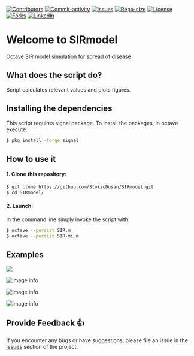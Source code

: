 [![Contributors][contributors-shield]][contributors-url]
[![Commit-activity][commit-activity-shield]][commit-activity-url]
[![Issues][issues-shield]][issues-url]
[![Repo-size][repo-size-shield]][repo-size-url]
[![License][license-shield]][license-url]  
[![Forks][forks-shield]][forks-url]
[![LinkedIn][linkedin-shield]][linkedin-url]

# Welcome to SIRmodel
Octave SIR model simulation for spread of disease

## What does the script do?
Script calculates relevant values and plots figures.

## Installing the dependencies
This script requires signal package. To install the packages, in octave execute:
```bash
$ pkg install -forge signal
```
## How to use it
#### 1. Clone this repository:
```bash
$ git clone https://github.com/StokicDusan/SIRmodel.git
$ cd SIRmodel/
```
#### 2. Launch:
In the command line simply invoke the script with:
```bash
$ octave --persist SIR.m
$ octave --persist SIR-mi.m
```

## Examples

<img src="assets/SIR-figure-1.ofig" width="auto" height="auto" />

![image info](assets/SIR-figure-1.ofig)  

![image info](./assets/SIR-figure-1.ofig)  

![image info](/assets/SIR-figure-1.ofig)  

## Provide Feedback 👍

If you encounter any bugs or have suggestions, please file an issue in the
[Issues][issues-url]
section of the project.

[contributors-shield]: https://img.shields.io/github/contributors/StokicDusan/SIRmodel
[contributors-url]: https://github.com/StokicDusan/SIRmodel/graphs/contributors
[forks-shield]: https://img.shields.io/github/forks/StokicDusan/SIRmodel?style=social
[forks-url]: https://github.com/StokicDusan/SIRmodel/network/members
[issues-shield]: https://img.shields.io/github/issues/StokicDusan/SIRmodel
[issues-url]: https://github.com/StokicDusan/SIRmodel/issues
[commit-activity-shield]: https://img.shields.io/github/last-commit/StokicDusan/SIRmodel
[commit-activity-url]: https://github.com/StokicDusan/SIRmodel/graphs/commit-activity
[license-url]: https://github.com/StokicDusan/SIRmodel/blob/main/LICENSE
[license-shield]: https://img.shields.io/github/license/StokicDusan/SIRmodel
[repo-size-shield]: https://img.shields.io/github/repo-size/StokicDusan/SIRmodel
[repo-size-url]: https://img.shields.io/github/repo-size/StokicDusan/SIRmodel
[linkedin-shield]: https://img.shields.io/badge/LinkedIn-0077B5?style=plastice&logo=linkedin&logoColor=white
[linkedin-url]: https://linkedin.com/in/stokicdusan
